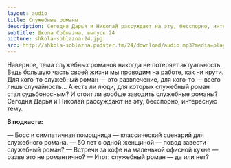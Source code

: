 ```yaml
---
layout: audio
title: Служебные романы
description: Сегодня Дарья и Николай рассуждают на эту, бесспорно, интересную тему.
subtitle: Школа Соблазна, выпуск 24
picture: shkola-soblazna-24.jpg
src: http://shkola-soblazna.podster.fm/24/download/audio.mp3?media=player
---
```


Наверное, тема служебных романов никогда не потеряет актуальность. Ведь большую часть своей жизни мы проводим на работе, как ни крути. Для кого-то служебный роман — это развлечение, для кого-то — всего лишь случайность... А есть ли люди, для которых служебный роман стал судьбоносным? И стоит ли вообще заводить служебные романы? Сегодня Дарья и Николай рассуждают на эту, бесспорно, интересную тему.

**В подкасте:**

— Босс и симпатичная помощница — классический сценарий для служебного романа.
— 50 лет с одной женщиной — повод завести служебный роман?
— Встречи за кофе на маленькой офисной кухне — разве это не романтично?
— Итог: служебный роман — да или нет? 
